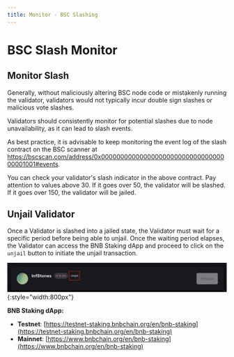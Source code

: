 ```yaml
---
title: Monitor - BSC Slashing
---
```



# BSC Slash Monitor

## Monitor Slash

Generally, without maliciously altering BSC node code or mistakenly running the validator, validators would not typically incur double sign slashes or malicious vote slashes.

Validators should consistently monitor for potential slashes due to node unavailability, as it can lead to slash events.

As best practice, it is advisable to  keep monitoring the event log of the slash contract on the BSC scanner at 
<https://bscscan.com/address/0x0000000000000000000000000000000000001001#events>.

You can check your validator's slash indicator in the above contract. Pay attention to values above 30. If it goes over 50, the validator will be slashed. If it goes over 150, the validator will be jailed.

## Unjail Validator

Once a Validator is slashed into a jailed state, the Validator must wait for a specific period before being able to unjail.
Once the waiting period elapses, the Validator can access the BNB Staking dApp and proceed to click on the `unjail` button to initiate the unjail transaction.

![](../img/slashing/slash01.png){:style="width:800px"}

**BNB Staking dApp:**

- **Testnet**: [https://testnet-staking.bnbchain.org/en/bnb-staking](https://testnet-staking.bnbchain.org/en/bnb-staking)
- **Mainnet**: [https://www.bnbchain.org/en/bnb-staking](https://www.bnbchain.org/en/bnb-staking)

